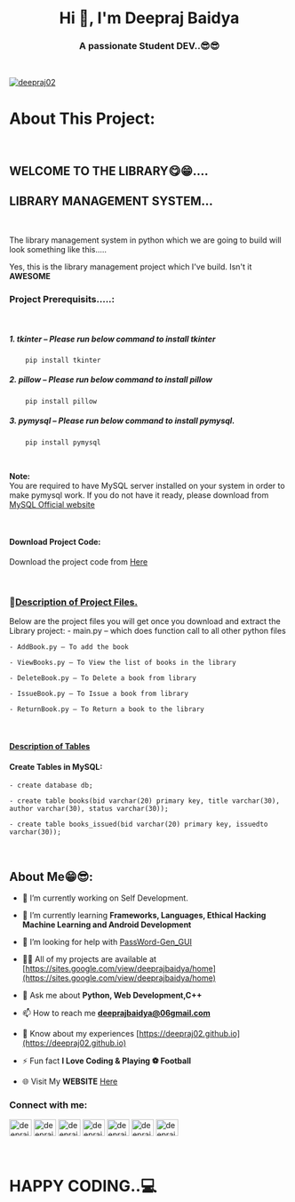 <h1 align="center">Hi 👋, I'm Deepraj Baidya</h1>
<h3 align="center">A passionate Student DEV..😎😎</h3>

<br>

<p align="left"> <a href="https://github.com/ryo-ma/github-profile-trophy"><img src="https://github-profile-trophy.vercel.app/?username=deepraj02&theme=onedark" alt="deepraj02" /></a> </p>

# About This Project:
<br>

## **WELCOME  TO THE LIBRARY😋😁....**

## LIBRARY MANAGEMENT SYSTEM...
<br>

The library management system in python which we are going to build will look something like this.....




Yes, this is the library management project which I've build. Isn't it **AWESOME**

### **Project Prerequisits.....**:
<br>

##### 1. tkinter – Please run below command to install tkinter
        pip install tkinter
##### 2. pillow – Please run below command to install pillow
        pip install pillow
##### 3. pymysql – Please run below command to install pymysql.
        pip install pymysql

<br>

**Note:**
<br>
You are required to have MySQL server installed on your system in order to make pymysql work. If you do not have it ready, please download from [MySQL Official website](https://www.mysql.com/downloads/)

<br>

#### Download Project Code:
Download the project code from [Here](https://github.com/deepraj02/LibraryManagement_Database)

<br>

### 👻<ins>**Description of Project Files.**</ins>
Below are the project files you will get once you download and extract the Library project:
    - main.py – which does function call to all other python files

    - AddBook.py – To add the book
    
    - ViewBooks.py – To View the list of books in the library
    
    - DeleteBook.py – To Delete a book from library
    
    - IssueBook.py – To Issue a book from library
    
    - ReturnBook.py – To Return a book to the library

<br>

#### <ins> **Description of Tables** </ins>

#### Create Tables in MySQL:

    - create database db;

    - create table books(bid varchar(20) primary key, title varchar(30), author varchar(30), status varchar(30));

    - create table books_issued(bid varchar(20) primary key, issuedto varchar(30));

<br>


## About Me😁😎:

- 🔭 I’m currently working on Self Development.

- 🌱 I’m currently learning **Frameworks, Languages, Ethical Hacking Machine Learning and Android Development**

- 🤝 I’m looking for help with [PassWord-Gen_GUI](https://github.com/deepraj02/PassWord_Generator-GUI-)

- 👨‍💻 All of my projects are available at [https://sites.google.com/view/deeprajbaidya/home](https://sites.google.com/view/deeprajbaidya/home)

- 💬 Ask me about **Python, Web Development,C++**

- 📫 How to reach me **deeprajbaidya@06gmail.com**

- 📄 Know about my experiences [https://deepraj02.github.io](https://deepraj02.github.io)

- ⚡ Fun fact **I Love Coding & Playing ⚽ Football**

- 🌐 Visit My **WEBSITE** [Here](https://deepraj02.github.io)

<h3 align="left">Connect with me:</h3>
<p align="left">
<a href="https://dev.to/deepraj02" target="blank"><img align="center" src="https://cdn.jsdelivr.net/npm/simple-icons@3.0.1/icons/dev-dot-to.svg" alt="deepraj02" height="30" width="40" /></a>
<a href="https://twitter.com/deepraj022" target="blank"><img align="center" src="https://cdn.jsdelivr.net/npm/simple-icons@3.0.1/icons/twitter.svg" alt="deepraj022" height="30" width="40" /></a>
<a href="https://linkedin.com/in/deepraj baidya" target="blank"><img align="center" src="https://cdn.jsdelivr.net/npm/simple-icons@3.0.1/icons/linkedin.svg" alt="deepraj baidya" height="30" width="40" /></a>
<a href="https://stackoverflow.com/users/deepraj baidya" target="blank"><img align="center" src="https://cdn.jsdelivr.net/npm/simple-icons@3.0.1/icons/stackoverflow.svg" alt="deepraj baidya" height="30" width="40" /></a>
<a href="https://fb.com/deepraj baidya" target="blank"><img align="center" src="https://cdn.jsdelivr.net/npm/simple-icons@3.0.1/icons/facebook.svg" alt="deepraj baidya" height="30" width="40" /></a>
<a href="https://instagram.com/deeprajbaidya02" target="blank"><img align="center" src="https://cdn.jsdelivr.net/npm/simple-icons@3.0.1/icons/instagram.svg" alt="deeprajbaidya02" height="30" width="40" /></a>
<a href="https://www.hackerrank.com/deeprajbaidya" target="blank"><img align="center" src="https://cdn.jsdelivr.net/npm/simple-icons@3.0.1/icons/hackerrank.svg" alt="deeprajbaidya" height="30" width="40" /></a>
</p>

<br>

# **HAPPY CODING..💻**